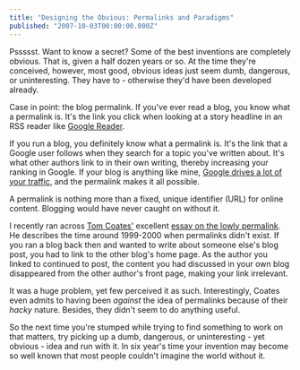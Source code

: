 ```yaml
---
title: "Designing the Obvious: Permalinks and Paradigms"
published: "2007-10-03T00:00:00.000Z"
---
```


Pssssst. Want to know a secret? Some of the best inventions are completely obvious. That is, given a half dozen years or so. At the time they're conceived, however, most good, obvious ideas just seem dumb, dangerous, or uninteresting. They have to - otherwise they'd have been developed already.

Case in point: the blog permalink. If you've ever read a blog, you know what a permalink is. It's the link you click when looking at a story headline in an RSS reader like [Google Reader](http:/reader.google.com).

If you run a blog, you definitely know what a permalink is. It's the link that a Google user follows when they search for a topic you've written about. It's what other authors link to in their own writing, thereby increasing your ranking in Google. If your blog is anything like mine, [Google drives a lot of your traffic](/articles/2007/04/20/self-referential), and the permalink makes it all possible.

A permalink is nothing more than a fixed, unique identifier (URL) for online content. Blogging would have never caught on without it.

I recently ran across [Tom Coates'](http://www.plasticbag.org/about/) excellent [essay on the lowly permalink](http://www.plasticbag.org/archives/2003/06/on_permalinks_and_paradigms/). He describes the time around 1999-2000 when permalinks didn't exist. If you ran a blog back then and wanted to write about someone else's blog post, you had to link to the other blog's home page. As the author you linked to continued to post, the content you had discussed in your own blog disappeared from the other author's front page, making your link irrelevant.

It was a huge problem, yet few perceived it as such. Interestingly, Coates even admits to having been *against* the idea of permalinks because of their *hacky* nature. Besides, they didn't seem to do anything useful.

So the next time you're stumped while trying to find something to work on that matters, try picking up a dumb, dangerous, or uninteresting - yet obvious - idea and run with it. In six year's time your invention may become so well known that most people couldn't imagine the world without it.
